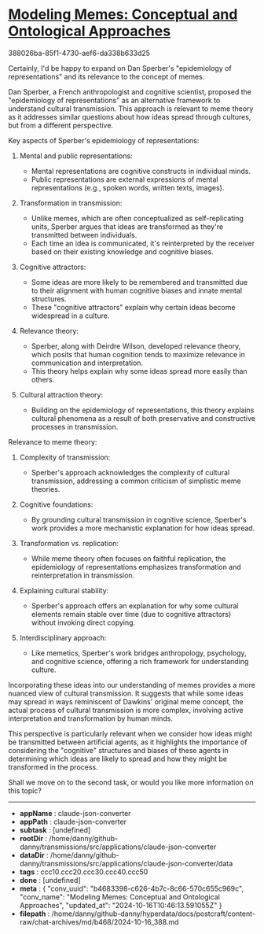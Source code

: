 # [Modeling Memes: Conceptual and Ontological Approaches](https://claude.ai/chat/b4683398-c626-4b7c-8c66-570c655c969c)

388026ba-85f1-4730-aef6-da338b633d25

 Certainly, I'd be happy to expand on Dan Sperber's "epidemiology of representations" and its relevance to the concept of memes.

Dan Sperber, a French anthropologist and cognitive scientist, proposed the "epidemiology of representations" as an alternative framework to understand cultural transmission. This approach is relevant to meme theory as it addresses similar questions about how ideas spread through cultures, but from a different perspective.

Key aspects of Sperber's epidemiology of representations:

1. Mental and public representations:
   - Mental representations are cognitive constructs in individual minds.
   - Public representations are external expressions of mental representations (e.g., spoken words, written texts, images).

2. Transformation in transmission:
   - Unlike memes, which are often conceptualized as self-replicating units, Sperber argues that ideas are transformed as they're transmitted between individuals.
   - Each time an idea is communicated, it's reinterpreted by the receiver based on their existing knowledge and cognitive biases.

3. Cognitive attractors:
   - Some ideas are more likely to be remembered and transmitted due to their alignment with human cognitive biases and innate mental structures.
   - These "cognitive attractors" explain why certain ideas become widespread in a culture.

4. Relevance theory:
   - Sperber, along with Deirdre Wilson, developed relevance theory, which posits that human cognition tends to maximize relevance in communication and interpretation.
   - This theory helps explain why some ideas spread more easily than others.

5. Cultural attraction theory:
   - Building on the epidemiology of representations, this theory explains cultural phenomena as a result of both preservative and constructive processes in transmission.

Relevance to meme theory:

1. Complexity of transmission:
   - Sperber's approach acknowledges the complexity of cultural transmission, addressing a common criticism of simplistic meme theories.

2. Cognitive foundations:
   - By grounding cultural transmission in cognitive science, Sperber's work provides a more mechanistic explanation for how ideas spread.

3. Transformation vs. replication:
   - While meme theory often focuses on faithful replication, the epidemiology of representations emphasizes transformation and reinterpretation in transmission.

4. Explaining cultural stability:
   - Sperber's approach offers an explanation for why some cultural elements remain stable over time (due to cognitive attractors) without invoking direct copying.

5. Interdisciplinary approach:
   - Like memetics, Sperber's work bridges anthropology, psychology, and cognitive science, offering a rich framework for understanding culture.

Incorporating these ideas into our understanding of memes provides a more nuanced view of cultural transmission. It suggests that while some ideas may spread in ways reminiscent of Dawkins' original meme concept, the actual process of cultural transmission is more complex, involving active interpretation and transformation by human minds.

This perspective is particularly relevant when we consider how ideas might be transmitted between artificial agents, as it highlights the importance of considering the "cognitive" structures and biases of these agents in determining which ideas are likely to spread and how they might be transformed in the process.

Shall we move on to the second task, or would you like more information on this topic?

---

* **appName** : claude-json-converter
* **appPath** : claude-json-converter
* **subtask** : [undefined]
* **rootDir** : /home/danny/github-danny/transmissions/src/applications/claude-json-converter
* **dataDir** : /home/danny/github-danny/transmissions/src/applications/claude-json-converter/data
* **tags** : ccc10.ccc20.ccc30.ccc40.ccc50
* **done** : [undefined]
* **meta** : {
  "conv_uuid": "b4683398-c626-4b7c-8c66-570c655c969c",
  "conv_name": "Modeling Memes: Conceptual and Ontological Approaches",
  "updated_at": "2024-10-16T10:46:13.591055Z"
}
* **filepath** : /home/danny/github-danny/hyperdata/docs/postcraft/content-raw/chat-archives/md/b468/2024-10-16_388.md